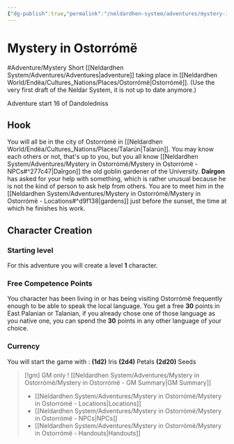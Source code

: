 ```yaml
---
{"dg-publish":true,"permalink":"/neldardhen-system/adventures/mystery-in-ostorrome/mystery-in-ostorrome/"}
---
```



# Mystery in Ostorrómë
#Adventure/Mystery
Short [[Neldardhen System/Adventures/Adventures\|adventure]] taking place in [[Neldardhen World/Endëa/Cultures_Nations/Places/Ostorrómë\|Ostorrómë]]. (Use the very first draft of the Neldar System, it is not up to date anymore.)

Adventure start 16 of Dandoledniss 
## Hook
You will all be in the city of Ostorrómë in [[Neldardhen World/Endëa/Cultures_Nations/Places/Talarún\|Talarún]]. You may know each others or not, that's up to you, but you all know [[Neldardhen System/Adventures/Mystery in Ostorrómë/Mystery in Ostorrómë - NPCs#^277c47\|Daîrgon]] the old goblin gardener of the University. **Daîrgon** has asked for your help with something, which is rather unusual because he is not the kind of person to ask help from others. You are to meet him in the [[Neldardhen System/Adventures/Mystery in Ostorrómë/Mystery in Ostorrómë - Locations#^d9f138\|gardens]] just before the sunset, the time at which he finishes his work.

## Character Creation
### Starting level
For this adventure you will create a level **1** character. 

### Free Competence Points
You character has been living in or has being visiting Ostorrómë frequently enough to be able to speak the local language. You get a free **30** points in East Palanian or Talanian, if you already chose one of those language as you native one, you can spend the **30** points in any other language of your choice.

### Currency
You will start the game with :
**(1d2)** Iris
**(2d4)** Petals
**(2d20)** Seeds


>[!gm] GM only !
>[[Neldardhen System/Adventures/Mystery in Ostorrómë/Mystery in Ostorrómë - GM Summary\|GM Summary]]
>- [[Neldardhen System/Adventures/Mystery in Ostorrómë/Mystery in Ostorrómë - Locations\|Locations]]
>- [[Neldardhen System/Adventures/Mystery in Ostorrómë/Mystery in Ostorrómë - NPCs\|NPCs]]
>- [[Neldardhen System/Adventures/Mystery in Ostorrómë/Mystery in Ostorrómë - Handouts\|Handouts]]


